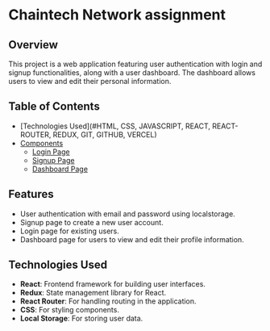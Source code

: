 # Chaintech Network assignment

## Overview
This project is a web application featuring user authentication with login and signup functionalities, along with a user dashboard. The dashboard allows users to view and edit their personal information.

## Table of Contents
- [Technologies Used](#HTML, CSS, JAVASCRIPT, REACT, REACT-ROUTER, REDUX, GIT, GITHUB, VERCEL)
- [Components](#components)
  - [Login Page](https://chaintech-network-assignment-ten.vercel.app/login/)
  - [Signup Page](https://chaintech-network-assignment-ten.vercel.app/signup/)
  - [Dashboard Page](https://chaintech-network-assignment-ten.vercel.app/)

## Features
- User authentication with email and password using localstorage.
- Signup page to create a new user account.
- Login page for existing users.
- Dashboard page for users to view and edit their profile information.

## Technologies Used
- **React**: Frontend framework for building user interfaces.
- **Redux**: State management library for React.
- **React Router**: For handling routing in the application.
- **CSS**: For styling components.
- **Local Storage**: For storing user data.

